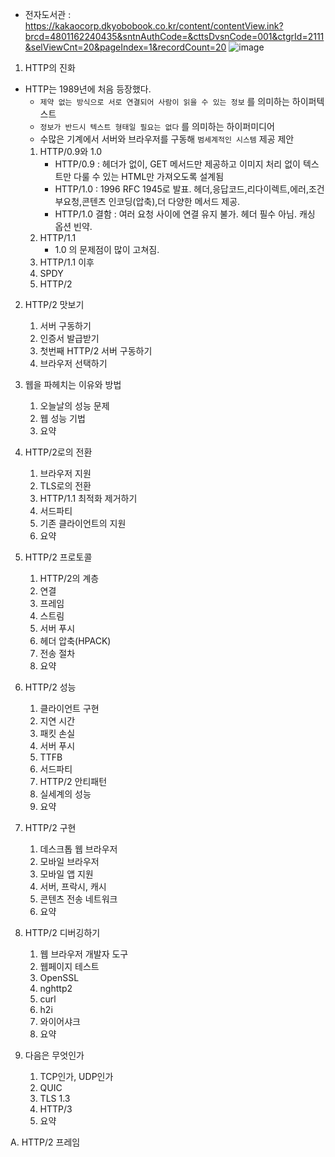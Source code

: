 - 전자도서관 : https://kakaocorp.dkyobobook.co.kr/content/contentView.ink?brcd=4801162240435&sntnAuthCode=&cttsDvsnCode=001&ctgrId=2111&selViewCnt=20&pageIndex=1&recordCount=20
![image](https://github.com/BosukNam/study/assets/22950687/66b0146f-2fc6-45d6-b85e-bb78227dd162)


1. HTTP의 진화
- HTTP는 1989년에 처음 등장했다.
    - `제약 없는 방식으로 서로 연결되어 사람이 읽을 수 있는 정보` 를 의미하는 하이퍼텍스트
    - `정보가 반드시 텍스트 형태일 필요는 없다` 를 의미하는 하이퍼미디어
    - 수많은 기계에서 서버와 브라우저를 구동해 `범세계적인 시스템` 제공 제안
    1. HTTP/0.9와 1.0
        - HTTP/0.9 : 헤더가 없이, GET 메서드만 제공하고 이미지 처리 없이 텍스트만 다룰 수 있는 HTML만 가져오도록 설계됨
        - HTTP/1.0 : 1996 RFC 1945로 발표. 헤더,응답코드,리다이렉트,에러,조건부요청,콘텐츠 인코딩(압축),더 다양한 메서드 제공.
        - HTTP/1.0 결함 : 여러 요청 사이에 연결 유지 불가. 헤더 필수 아님. 캐싱 옵션 빈약.
    2. HTTP/1.1
        - 1.0 의 문제점이 많이 고쳐짐. 
    3. HTTP/1.1 이후
    4. SPDY
    5. HTTP/2

2. HTTP/2 맛보기
    1. 서버 구동하기
    2. 인증서 발급받기
    3. 첫번째 HTTP/2 서버 구동하기
    4. 브라우저 선택하기

3. 웹을 파헤치는 이유와 방법
    1. 오늘날의 성능 문제
    2. 웹 성능 기법
    3. 요약

4. HTTP/2로의 전환
    1. 브라우저 지원
    2. TLS로의 전환
    3. HTTP/1.1 최적화 제거하기
    4. 서드파티
    5. 기존 클라이언트의 지원
    6. 요약

5. HTTP/2 프로토콜
    1. HTTP/2의 계층
    2. 연결
    3. 프레임
    4. 스트림
    5. 서버 푸시
    6. 헤더 압축(HPACK)
    7. 전송 절차
    8. 요약

6. HTTP/2 성능
    1. 클라이언트 구현
    2. 지연 시간
    3. 패킷 손실
    4. 서버 푸시
    5. TTFB
    6. 서드파티
    7. HTTP/2 안티패턴
    8. 실세계의 성능
    9. 요약

7. HTTP/2 구현
    1. 데스크톱 웹 브라우저
    2. 모바일 브라우저
    3. 모바일 앱 지원
    4. 서버, 프락시, 캐시
    5. 콘텐츠 전송 네트워크
    6. 요약

8. HTTP/2 디버깅하기
    1. 웹 브라우저 개발자 도구
    2. 웹페이지 테스트
    3. OpenSSL
    4. nghttp2
    5. curl
    6. h2i
    7. 와이어샤크
    8. 요약

9. 다음은 무엇인가
    1. TCP인가, UDP인가
    2. QUIC
    3. TLS 1.3
    4. HTTP/3
    5. 요약

A. HTTP/2 프레임
